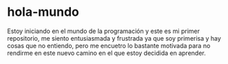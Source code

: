 # hola-mundo
Estoy iniciando en el mundo de la programación y este es mi primer repositorio, me siento entusiasmada y frustrada ya que soy primerisa y hay cosas que no entiendo, pero me encuetro lo bastante motivada para no rendirme en este nuevo camino en el que estoy decidida en aprender. 
